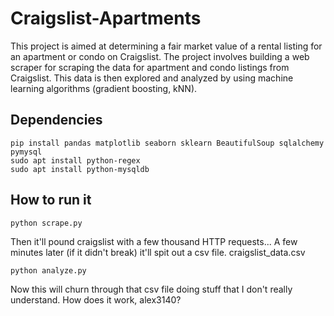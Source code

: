 # Craigslist-Apartments

This project is aimed at determining a fair market value of a rental listing for an apartment or condo on Craigslist. The project involves building a web scraper for scraping the data for apartment and condo listings from Craigslist. This data is then explored and analyzed by using machine learning algorithms (gradient boosting, kNN).

## Dependencies
```
pip install pandas matplotlib seaborn sklearn BeautifulSoup sqlalchemy pymysql
sudo apt install python-regex
sudo apt install python-mysqldb
```

## How to run it

	python scrape.py

Then it'll pound craigslist with a few thousand HTTP requests... A few minutes later (if it didn't break) it'll spit out a csv file. craigslist_data.csv

	python analyze.py

Now this will churn through that csv file doing stuff that I don't really understand. How does it work, alex3140?